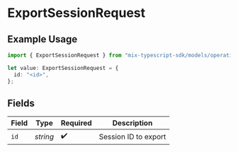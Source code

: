 # ExportSessionRequest

## Example Usage

```typescript
import { ExportSessionRequest } from "mix-typescript-sdk/models/operations";

let value: ExportSessionRequest = {
  id: "<id>",
};
```

## Fields

| Field                | Type                 | Required             | Description          |
| -------------------- | -------------------- | -------------------- | -------------------- |
| `id`                 | *string*             | :heavy_check_mark:   | Session ID to export |